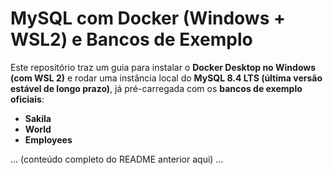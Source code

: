 # MySQL com Docker (Windows + WSL2) e Bancos de Exemplo

Este repositório traz um guia para instalar o **Docker Desktop no Windows (com WSL 2)** e rodar uma instância local do **MySQL 8.4 LTS (última versão estável de longo prazo)**, já pré-carregada com os **bancos de exemplo oficiais**:

- **Sakila**
- **World**
- **Employees**

... (conteúdo completo do README anterior aqui) ...
